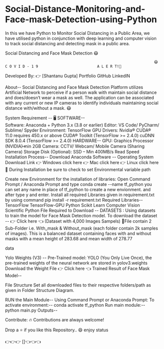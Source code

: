 # Social-Distance-Monitoring-and-Face-mask-Detection-using-Python
In this we have Python to Monitor Social Distancing in a Public Area, we have utilised python in conjunction with deep learning and computer vision to track social distancing and detecting mask in a public area.

Social Distancing and Face Mask Detection 😷
                        



                                                                        😷C O V I D - 1 9                           A L E R T!🙏
Developed By:
👉  [Shantanu Gupta]    Portfolio       GitHub      LinkedIN


About--
                  Social Distancing and Face Mask Detection Platform utilizes Artificial Network to perceive if a person walk with maintain social distance and does/doesn’t wear a mask as well. The application can be associated with any current or new IP cameras to identify individuals maintaining social distance with/without a mask. 😷


System Requirement -- 🖥️
SOFTWARE--      
Software:                 Anaconda + Python 3.x (3.8 or earlier)
Editor:                      VS Code/ PyCharm/ Sublime/ Spyder
Environment:          TensorFlow
GPU Drivers:           Nvidia® CUDA® 11.0 requires 450.x or above
                               CUDA® Toolkit (TensorFlow >= 2.4.0)
                               cuDNN SDK 8.0.4 (TensorFlow >= 2.4.0)
HARDWARE--
GPU:                                     Graphics Processor (NVIDIA) ̶min 2GB
Camera:                                CCTV/ Webcam/ Mobile Camera (Sharing Camera)
Storage Disk (Optional):       SSD – Min 400MB/s Read Speed
Installation Process--
Download Anaconda Software --
Operating System	Download Link
👉	Windows	click here
👉	Mac	click here
👉	Linux	click here
📢 During Installation be sure to check to set Environmental variable path

Create new Environment for the installation of libraries:
Open Command Prompt / Anaconda Prompt and type conda create --name tf_python
you can set any name in place of tf_python to create a new envionment. and after type y and enter.
Install all required Libraries given in requirement.txt by using command pip install -r requirement.txt
Required Libraries--
          TensorFlow
    TensorFlow-GPU
                  Python
        Scikit Learn
         Computer Vision
                  Scientific Python
File Required to Download --
DATASETS :
        Using datasets to train the model for Face Mask Detection model. To download the dataset -- 👉 Click here  👈 (Dataset with 4,000 Images Sampels) 🌟File contain 2 Sub-Folder i.e. With_mask & Without_mask (each folder contain 2k samples of images).
This is a balanced dataset containing faces with and without masks with a mean height of 283.68 and mean width of 278.77

data

Yolo Weights (V3) -- Pre-Trained model:
        YOLO (You Only Live Once), the pre-trained weights of the neural network are stored in yolov3.weights                                     Download the Weight File 👉 Click here 👈
Trained Result of Face Mask Model--


File Structure
Set all downloaded files to their respective folders/path as given in Folder Structure Diagram. 

RUN the Main Module--
Using Command Prompt or Anaconda Prompt:
To activate environment:--      conda activate tf_python
Run main module:-- python main.py
Outputs--


Contribute:
                🔥 Contributions are always welcome!

Drop a ⭐ if you like this Repository.. 😄
                                                            enjoy      status

👉👉👉       []👈👈👈

